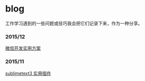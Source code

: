 blog
===========
工作学习遇到的一些问题或技巧我会把它们记录下来，作为一种分享。

### 2015/12
[微信开发实用方案](https://github.com/ColdXu/blog/issues/1)  

### 2015/11    
[sublimetext3 实用插件](https://github.com/ColdXu/blog/issues/2)
